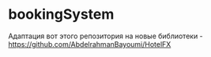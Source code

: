 # bookingSystem
Адаптация вот этого репозитория на новые библиотеки - https://github.com/AbdelrahmanBayoumi/HotelFX
